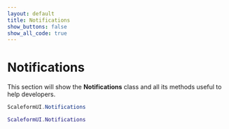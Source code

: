 ```yaml
---
layout: default
title: Notifications
show_buttons: false
show_all_code: true
---
```


# Notifications

This section will show the **Notifications** class and all its methods useful to help developers.

```c#
ScaleformUI.Notifications
```

```lua
ScaleformUI.Notifications
```
